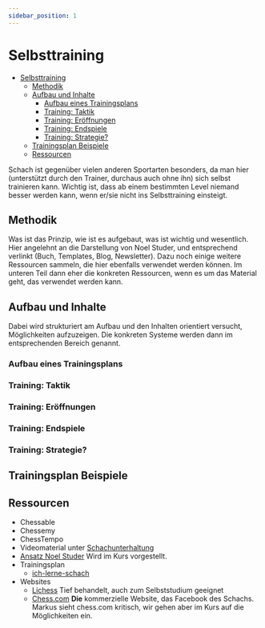 ```yaml
---
sidebar_position: 1
---
```

# Selbsttraining

<!-- TOC -->
* [Selbsttraining](#selbsttraining)
  * [Methodik](#methodik)
  * [Aufbau und Inhalte](#aufbau-und-inhalte)
    * [Aufbau eines Trainingsplans](#aufbau-eines-trainingsplans)
    * [Training: Taktik](#training-taktik)
    * [Training: Eröffnungen](#training-eröffnungen)
    * [Training: Endspiele](#training-endspiele)
    * [Training: Strategie?](#training-strategie)
  * [Trainingsplan Beispiele](#trainingsplan-beispiele)
  * [Ressourcen](#ressourcen)
<!-- TOC -->

Schach ist gegenüber vielen anderen Sportarten besonders, da man hier (unterstützt durch den Trainer, durchaus auch ohne ihn) sich selbst trainieren kann. Wichtig ist, dass ab einem bestimmten Level niemand besser werden kann, wenn er/sie nicht ins Selbsttraining einsteigt.

## Methodik

Was ist das Prinzip, wie ist es aufgebaut, was ist wichtig und wesentlich. Hier angelehnt an die Darstellung von Noel Studer, und entsprechend verlinkt (Buch, Templates, Blog, Newsletter). Dazu noch einige weitere Ressourcen sammeln, die hier ebenfalls verwendet werden können. Im unteren Teil dann eher die konkreten Ressourcen, wenn es um das Material geht, das verwendet werden kann.

## Aufbau und Inhalte

Dabei wird strukturiert am Aufbau und den Inhalten orientiert versucht, Möglichkeiten aufzuzeigen. Die konkreten Systeme werden dann im entsprechenden Bereich genannt.

### Aufbau eines Trainingsplans

### Training: Taktik

### Training: Eröffnungen

### Training: Endspiele

### Training: Strategie?

## Trainingsplan Beispiele

## Ressourcen

* Chessable
* Chessemy
* ChessTempo
* Videomaterial unter [Schachunterhaltung](./schachunterhaltung)
* [Ansatz Noel Studer](https://nextlevelchesscourses.teachable.com/p/next-level-training) Wird im Kurs vorgestellt.
* Trainingsplan
  * [ich-lerne-schach](https://www.ich-lerne-schach.de/public_files/Trainingsplan.pdf)
* Websites
  * [Lichess](https://lichess.org) Tief behandelt, auch zum Selbststudium geeignet
  * [Chess.com](https://chess.com) **Die** kommerzielle Website, das Facebook des Schachs. Markus sieht chess.com kritisch, wir gehen aber im Kurs auf die Möglichkeiten ein.
